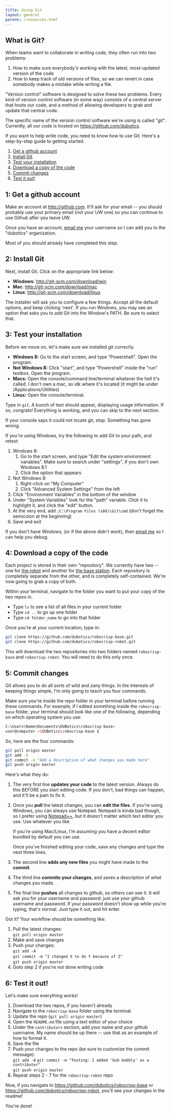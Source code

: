 ```yaml
---
title: Using Git
layout: general
parent: /resources.html
---
```


## What is Git?

When teams want to collaborate in writing code, they often run into two problems:

1.  How to make sure everybody's working with the latest, most-updated version of the code
2.  How to keep track of old versions of files, so we can revert in case somebody makes a 
    mistake while writing a file.
    
"Version control" software is designed to solve these two problems. Every kind of version
control software (in some way) consists of a central server that hosts our code, and a 
method of allowing developers to grab and update that central code. 

The specific name of the version control software we're using is called "git". Currently, 
all our code is hosted on <https://github.com/dubotics>.

If you want to help write code, you need to know how to use Git. Here's a step-by-step guide
to getting started.

1.  [Get a github account](#get-account)
2.  [Install Git](#install-git)
3.  [Test your installation](#test-installation)
4.  [Download a copy of the code](#download-repo)
5.  [Commit changes](#commit-changes)
6.  [Test it out!](#test-it-out)

<h2 id="get-account">1: Get a github account</h2>

Make an account at <http://github.com>. It'll ask for your email -- you should 
probably use your primary email (not your UW one) so you can continue to use Github after you
leave UW.

Once you have an account, <a href="mailto:michael.lee.0x2a@gmailcom">email me</a> your username
so I can add you to the "dubotics" organization.

Most of you should already have completed this step.


<h2 id="install-git">2: Install Git</h2>

Next, install Git. Click on the appropriate link below:

-   **Windows**: <http://git-scm.com/download/win>
-   **Mac**: <http://git-scm.com/download/mac>
-   **Linux**: <http://git-scm.com/download/linux>

The installer will ask you to configure a few things. Accept all the default options, and keep clicking 'next'. If you run Windows, you may see an option that asks you to add Git into 
the Window's PATH. Be sure to select that.

<h2 id="test-installation">3: Test your installation</h2>

Before we move on, let's make sure we installed git correctly.

-   **Windows 8:** Go to the start screen, and type "Powershell". Open the program.
-   **Not Windows 8:** Click "start", and type "Powershell" inside the "run" textbox. 
    Open the program.
-   **Macs:** Open the console/command line/terminal whatever the hell it's called.
    I don't own a mac, so idk where it's located (it might be under /Applications/Utilities)
-   **Linux:** Open the console/terminal.

Type in `git`. A bunch of text should appear, displaying usage information. If so, congrats!
Everything is working, and you can skip to the next section. 

If your console says it could not locate git, stop. Something has gone wrong. 

If you're using Windows, try the following to add Git to your path, and retest:

1.  Windows 8:
    1.  Go to the start screen, and type "Edit the system environment variables". Make sure to
        search under "settings", if you don't own Windows 8.1
    2.  Click the option that appears
2.  Not Windows 8:
    1.  Right-click on "My Computer"
    2.  Click "Advanced System Settings" from the left
3.  Click "Environment Variables" in the bottom of the window
4.  Under "System Variables" look for the "path" variable. Click it to highlight it, 
    and click the "edit" button.
5.  At the very end, add `;C:\Program Files (x86)\Git\cmd` (don't forget the semicolon 
    at the beginning)
6.  Save and exit

If you don't have Windows, (or if the above didn't work), then 
<a href="mailto:michael.lee.0x2a@gmail.com">email me</a> so I can help you debug.


<h2 id="download-repo">4: Download a copy of the code</h2>

Each project is stored in their own "repository". We currently have two -- one for 
[the robot](https://github.com/dubotics/robocrisp-robot) and another for 
[the base station](https://github.com/dubotics/robocrisp-base). Each repository is completely
separate from the other, and is completely self-contained. We're now going to grab a 
copy of both.

Within your terminal, navigate to the folder you want to put your copy of the two repos in.

-   Type `ls` to see a list of all files in your current folder
-   Type `cd ..` to go up one folder
-   Type `cd folder_name` to go into that folder

Once you're at your current location, type in:

```bash
git clone https://github.com/dubotics/robocrisp-base.git
git clone https://github.com/dubotics/robocrisp-robot.git
```

This will download the two repositories into two folders named `robocrisp-base` and `robocrisp-robot`. You will need to do this only once.


<h2 id="commit-changes">5: Commit changes</h2>

Git allows you to do all sorts of wild and zany things. In the interests of keeping things simple, I'm only going to teach you four commands. 

Make sure you're inside the repo folder in your terminal before running these commands.
For example, if I edited something inside the `robocrisp-base` folder, your terminal should look like one of the following, depending on which operating system you use:

```bash
C:\Users\Name\Documents\DUBotics\robocrisp-base>
user@computer ~\DUBotics\robocrisp-base $
```

So, here are the four commands:

```bash
git pull origin master
git add -A
git commit -m "Add a description of what changes you made here"
git push origin master
```

Here's what they do:

1.  The very first line **updates your code** to the latest version. Always do this BEFORE you 
    start editing code. If you don't, bad things can happen, and it'll be a pain to fix it.
2.  Once you **pull** the latest changes, you can **edit the files**. If you're using Windows, 
    you can always use Notepad. Notepad is kinda bad though, so I prefer using 
    [Notepad++](http://notepad-plus-plus.org/), but it doesn't matter which text editor you use. 
    Use whatever you like. 

    If you're using Mac/Linux, I'm assuming you have a decent editor bundled by default you can use.
    
    Once you've finished editing your code, save any changes and type the next three lines. 
3.  The second line **adds any new files** you might have made to the **commit**.
4.  The third line **commits your changes**, and saves a description of _what_ changes you made.
5.  The final line **pushes** all changes to github, so others can see it. It will ask you for your 
    username and password: just use your github username and password. If your password doesn't
    show up while you're typing, that's normal. Just type it out, and hit enter.

Got it? Your workflow should be something like:

1.  Pull the latest changes:  
    `git pull origin master`
2.  Make and save changes
3.  Push your changes:  
    `git add -A`  
    `git commit -m "I changed X to do Y because of Z"`  
    `git push origin master`
4.  Goto step 2 if you're not done writing code


<h2 id="test-it-out">6: Test it out!</h2>

Let's make sure everything works!

1.  Download the two repos, if you haven't already
2.  Navigate to the `robocrisp-base` folder using the terminal.
3.  Update the repo (`git pull origin master`)
4.  Open the `README.md` file using a text editor of your choice
5.  Under the `contributors` section, add your name and your github username. My name should be up there -- use that as an example of how to format it.
6.  Save the file
7.  Push your changes to the repo (be sure to customize the commit message):  
    `git add -A`
    `git commit -m "Testing: I added 'bob bobbly' as a contributer"`  
    `git push origin master`
8.  Repeat steps 2 - 7 for the `robocrisp-robot` repo

Now, if you navigate to <https://github.com/dubotics/robocrisp-base> or 
<https://github.com/dubotics/robocrisp-robot>, you'll see your changes in the readme!

You're done!




